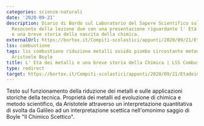 ```yaml
---
categories: scienze-naturali
date: '2020-09-21'
description: Diario di Bordo sul Laboratorio del Sapere Scientifico sulla Combustione.
  Resoconto della lezione due con una presentazione riguardante l' Età dei metalli
  e una breve storia della nascita della chimica.
externalUrl: https://bortox.it/Compiti-scolastici/appunti/2020/09/21/Etadeimetalli.html
lss: combustione
tags: lss combustione riduzione metalli ossido piombo circostante metodo scientifico
  Aristoele Boyle
title: L' Età dei metalli e una breve storia della Chimica | LSS Combustione
type: redirect
target: https://bortox.it/Compiti-scolastici/appunti/2020/09/21/Etadeimetalli.html
---
```


Testo sul funzionamento della riduzione dei metalli e sulle applicazioni storiche della tecnica. Proprietà dei metalli ed evoluzione di chimica e metodo scientifico, da Aristotele attraverso un interpretazione quantitativa di svolta da Galileo ad un interpretazione scettica nell'omonimo saggio di Boyle "Il Chimico Scettico".